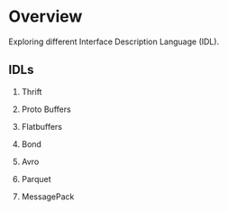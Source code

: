 # Overview

Exploring different Interface Description Language (IDL).

## IDLs

1.  Thrift

2.  Proto Buffers
3.  Flatbuffers

4.  Bond


5.  Avro
6.  Parquet

7.  MessagePack
